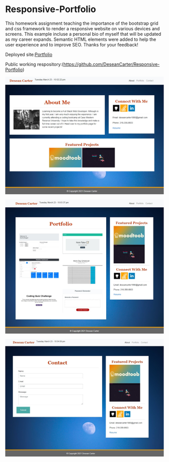 # Responsive-Portfolio
This homework assignment teaching the importance of the bootstrap grid and css framework to render a responsive website on various devices and screens. This example incluse a personal bio of myself that will be updated as my career expands. Semantic HTML elements were added to help the user experience and to improve SEO. Thanks for your feedback!

Deployed site:[Portfolio](https://deseancarter.github.io/Responsive-Portfolio/)

Public working respository:(https://github.com/DeseanCarter/Responsive-Portfolio)

![Screenshot of about page](./assets/imgs/aboutme.jpg)

![Screenshot of portfolio page](./assets/imgs/portfolio-screenshot.jpg)

![Screenshot of contact page](./assets/imgs/contact-screenshot.jpg)



